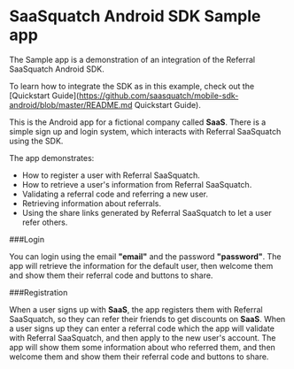 SaaSquatch Android SDK Sample app
=================================

The Sample app is a demonstration of an integration of the Referral SaaSquatch Android SDK.

To learn how to integrate the SDK as in this example, check out the [Quickstart Guide](https://github.com/saasquatch/mobile-sdk-android/blob/master/README.md Quickstart Guide).

This is the Android app for a fictional company called **SaaS**. There is a simple sign up and login system, which interacts with Referral SaaSquatch using the SDK.

The app demonstrates:
* How to register a user with Referral SaaSquatch.
* How to retrieve a user's information from Referral SaaSquatch.
* Validating a referral code and referring a new user.
* Retrieving information about referrals.
* Using the share links generated by Referral SaaSquatch to let a user refer others.


###Login

You can login using the email __"email"__ and the password __"password"__. The app will retrieve the information for the default user, then welcome them and show them their referral code and buttons to share.

###Registration

When a user signs up with **SaaS**, the app registers them with Referral SaaSquatch, so they can refer their friends to get discounts on **SaaS**. When a user signs up they can enter a referral code which the app will validate with Referral SaaSquatch, and then apply to the new user's account. The app will show them some information about who referred them, and then welcome them and show them their referral code and buttons to share.
